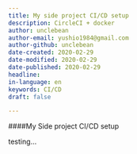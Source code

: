 ```yaml
---
title: My side project CI/CD setup 
description: CircleCI + docker 
author: unclebean
author-email: yushio1984@gmail.com
author-github: unclebean
date-created: 2020-02-29
date-modified: 2020-02-29
date-published: 2020-02-29
headline:
in-language: en
keywords: CI/CD 
draft: false 

---
```


####My Side project CI/CD setup

testing...


